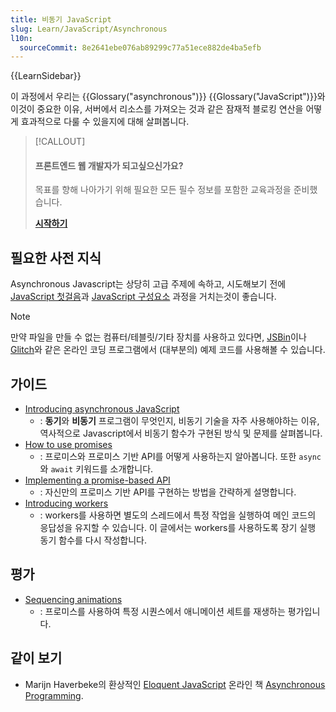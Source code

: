 ```yaml
---
title: 비동기 JavaScript
slug: Learn/JavaScript/Asynchronous
l10n:
  sourceCommit: 8e2641ebe076ab89299c77a51ece882de4ba5efb
---
```


{{LearnSidebar}}

이 과정에서 우리는 {{Glossary("asynchronous")}} {{Glossary("JavaScript")}}와 이것이 중요한 이유, 서버에서 리소스를 가져오는 것과 같은 잠재적 블로킹 연산을 어떻게 효과적으로 다룰 수 있을지에 대해 살펴봅니다.

> [!CALLOUT]
>
> #### 프론트엔드 웹 개발자가 되고싶으신가요?
>
> 목표를 향해 나아가기 위해 필요한 모든 필수 정보를 포함한 교육과정을 준비했습니다.
>
> [**시작하기**](/ko/docs/Learn/Front-end_web_developer)

## 필요한 사전 지식

Asynchronous Javascript는 상당히 고급 주제에 속하고, 시도해보기 전에 [JavaScript 첫걸음](/ko/docs/Learn/JavaScript/First_steps)과 [JavaScript 구성요소](/ko/docs/Learn/JavaScript/Building_blocks) 과정을 거치는것이 좋습니다.

> [!NOTE]
> 만약 파일을 만들 수 없는 컴퓨터/테블릿/기타 장치를 사용하고 있다면, [JSBin](https://jsbin.com/)이나 [Glitch](https://glitch.com)와 같은 온라인 코딩 프로그램에서 (대부분의) 예제 코드를 사용해볼 수 있습니다.

## 가이드

- [Introducing asynchronous JavaScript](/ko/docs/Learn/JavaScript/Asynchronous/Introducing)
  - : **동기**와 **비동기** 프로그램이 무엇인지, 비동기 기술을 자주 사용해야하는 이유, 역사적으로 Javascript에서 비동기 함수가 구현된 방식 및 문제를 살펴봅니다.
- [How to use promises](/ko/docs/Learn/JavaScript/Asynchronous/Promises)
  - : 프로미스와 프로미스 기반 API를 어떻게 사용하는지 알아봅니다. 또한 `async` 와 `await` 키워드를 소개합니다.
- [Implementing a promise-based API](/ko/docs/Learn/JavaScript/Asynchronous/Implementing_a_promise-based_API)
  - : 자신만의 프로미스 기반 API를 구현하는 방법을 간략하게 설명합니다.
- [Introducing workers](/ko/docs/Learn/JavaScript/Asynchronous/Introducing_workers)
  - : workers를 사용하면 별도의 스레드에서 특정 작업을 실행하여 메인 코드의 응답성을 유지할 수 있습니다. 이 글에서는 workers를 사용하도록 장기 실행 동기 함수를 다시 작성합니다.

## 평가

- [Sequencing animations](/ko/docs/Learn/JavaScript/Asynchronous/Sequencing_animations)
  - : 프로미스를 사용하여 특정 시퀀스에서 애니메이션 세트를 재생하는 평가입니다.

## 같이 보기

- Marijn Haverbeke의 환상적인 [Eloquent JavaScript](https://eloquentjavascript.net/) 온라인 책 [Asynchronous Programming](https://eloquentjavascript.net/11_async.html).
